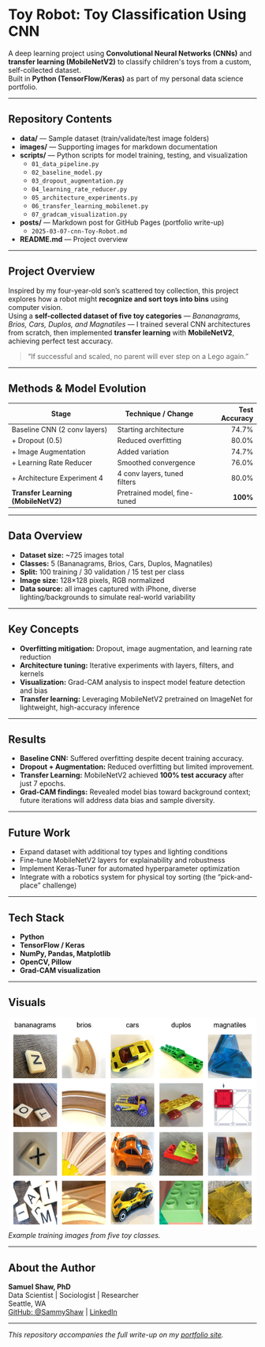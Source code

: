 # Toy Robot: Toy Classification Using CNN

A deep learning project using **Convolutional Neural Networks (CNNs)** and **transfer learning (MobileNetV2)** to classify children's toys from a custom, self-collected dataset.  
Built in **Python (TensorFlow/Keras)** as part of my personal data science portfolio.

---

## Repository Contents

- **data/** — Sample dataset (train/validate/test image folders)  
- **images/** — Supporting images for markdown documentation  
- **scripts/** — Python scripts for model training, testing, and visualization  
  - `01_data_pipeline.py`  
  - `02_baseline_model.py`  
  - `03_dropout_augmentation.py`  
  - `04_learning_rate_reducer.py`  
  - `05_architecture_experiments.py`  
  - `06_transfer_learning_mobilenet.py`  
  - `07_gradcam_visualization.py`  
- **posts/** — Markdown post for GitHub Pages (portfolio write-up)  
  - `2025-03-07-cnn-Toy-Robot.md`  
- **README.md** — Project overview 

---

## Project Overview

Inspired by my four-year-old son’s scattered toy collection, this project explores how a robot might **recognize and sort toys into bins** using computer vision.  
Using a **self-collected dataset of five toy categories** — *Bananagrams, Brios, Cars, Duplos, and Magnatiles* — I trained several CNN architectures from scratch, then implemented **transfer learning** with **MobileNetV2**, achieving perfect test accuracy.

> “If successful and scaled, no parent will ever step on a Lego again.”

---

## Methods & Model Evolution

| **Stage** | **Technique / Change** | **Test Accuracy** |
|------------|------------------------|------------------:|
| Baseline CNN (2 conv layers) | Starting architecture | 74.7% |
| + Dropout (0.5) | Reduced overfitting | 80.0% |
| + Image Augmentation | Added variation | 74.7% |
| + Learning Rate Reducer | Smoothed convergence | 76.0% |
| + Architecture Experiment 4 | 4 conv layers, tuned filters | 80.0% |
| **Transfer Learning (MobileNetV2)** | Pretrained model, fine-tuned | **100%** |

---

## Data Overview

- **Dataset size:** ~725 images total  
- **Classes:** 5 (Bananagrams, Brios, Cars, Duplos, Magnatiles)  
- **Split:** 100 training / 30 validation / 15 test per class  
- **Image size:** 128×128 pixels, RGB normalized  
- **Data source:** all images captured with iPhone, diverse lighting/backgrounds to simulate real-world variability

---

## Key Concepts

- **Overfitting mitigation:** Dropout, image augmentation, and learning rate reduction  
- **Architecture tuning:** Iterative experiments with layers, filters, and kernels  
- **Visualization:** Grad-CAM analysis to inspect model feature detection and bias  
- **Transfer learning:** Leveraging MobileNetV2 pretrained on ImageNet for lightweight, high-accuracy inference

---

## Results

- **Baseline CNN:** Suffered overfitting despite decent training accuracy.  
- **Dropout + Augmentation:** Reduced overfitting but limited improvement.  
- **Transfer Learning:** MobileNetV2 achieved **100% test accuracy** after just 7 epochs.  
- **Grad-CAM findings:** Revealed model bias toward background context; future iterations will address data bias and sample diversity.

---

## Future Work

- Expand dataset with additional toy types and lighting conditions  
- Fine-tune MobileNetV2 layers for explainability and robustness  
- Implement Keras-Tuner for automated hyperparameter optimization  
- Integrate with a robotics system for physical toy sorting (the “pick-and-place” challenge)

---

## Tech Stack

- **Python**
- **TensorFlow / Keras**
- **NumPy, Pandas, Matplotlib**
- **OpenCV, Pillow**
- **Grad-CAM visualization**

---

## Visuals

![Toy Robot sample collage](images/toy_collage_with_padding.png)
*Example training images from five toy classes.*

---

## About the Author

**Samuel Shaw, PhD**  
Data Scientist | Sociologist | Researcher  
Seattle, WA  
[GitHub: @SammyShaw](https://github.com/SammyShaw) | [LinkedIn](https://www.linkedin.com/in/samuelclayshaw)

---

*This repository accompanies the full write-up on my [portfolio site](https://samyshaw.github.io/posts/2025-03-07-cnn-Toy-Robot).*

